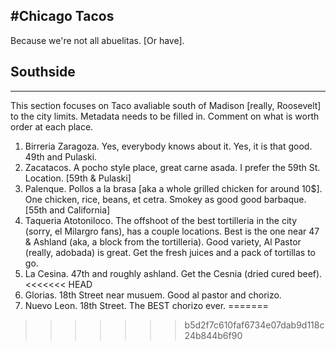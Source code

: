 #Chicago Tacos
------
Because we're not all abuelitas. [Or have]. 

## Southside
-----
This section focuses on Taco avaliable south of Madison [really, Roosevelt] to the city limits.  Metadata needs to be filled in. Comment on what is worth order at each place. 

1. Birreria Zaragoza. Yes, everybody knows about it. Yes, it is that good. 49th and Pulaski. 
2. Zacatacos. A pocho style place, great carne asada. I prefer the 59th St. Location. [59th & Pulaski]
3. Palenque. Pollos a la brasa [aka a whole grilled chicken for around 10$]. One chicken, rice, beans, et cetra. Smokey as good good barbaque. [55th and California]
4. Taqueria Atotoniloco. The offshoot of the best tortilleria in the city (sorry, el Milargro fans), has a couple locations. Best is the one near 47 & Ashland (aka, a block from the tortilleria). Good variety, Al Pastor (really, adobada) is great. Get the fresh juices and a pack of tortillas to go. 
5. La Cesina. 47th and roughly ashland. Get the Cesnia (dried cured beef). 
<<<<<<< HEAD
6. Glorias. 18th Street near musuem. Good al pastor and chorizo.
7. Nuevo Leon. 18th Street. The BEST chorizo ever.
=======
>>>>>>> b5d2f7c610faf6734e07dab9d118c24b844b6f90
